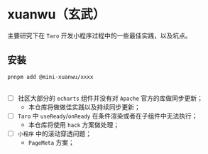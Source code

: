 # xuanwu（玄武）

主要研究下在 `Taro` 开发小程序过程中的一些最佳实践，以及坑点。

## 安装

```bash
pnnpm add @mini-xuanwu/xxxx
```

##

- [ ] 社区大部分的 `echarts` 组件并没有对 `Apache` 官方的库做同步更新；
  - 本仓库将做做佳实践以及持续同步更新；
- [ ] `Taro` 中 `useReady`/`onReady` 在条件渲染或者在子组件中无法执行；
  - 本仓库将使用 `hack` 方案做处理；
- [ ] `小程序` 中的滚动穿透问题；
  - `PageMeta` 方案；
